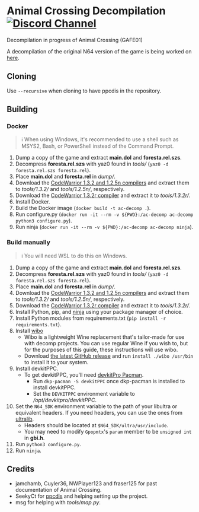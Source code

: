 # Animal Crossing Decompilation [![Discord Channel][discord-badge]][discord]
[discord]: https://discord.gg/hKx3FJJgrV
[discord-badge]: https://img.shields.io/discord/727908905392275526?color=%237289DA&logo=discord&logoColor=%23FFFFFF

Decompilation in progress of Animal Crossing (GAFE01)

A decompilation of the original N64 version of the game is being worked on [here](https://github.com/zeldaret/af).
## Cloning

Use `--recursive` when cloning to have ppcdis in the repository. 

## Building

### Docker

> ℹ️ When using Windows, it's recommended to use a shell such as MSYS2, Bash, or PowerShell instead of the Command Prompt.

1. Dump a copy of the game and extract **main.dol** and **foresta.rel.szs**.
2. Decompress **foresta.rel.szs** with yaz0 found in *tools/* (`yaz0 -d foresta.rel.szs foresta.rel`).
3. Place **main.dol** and **foresta.rel** in *dump/*.
4. Download the [CodeWarrior 1.3.2 and 1.2.5n compilers](https://files.decomp.dev/compilers_20230715.zip) and extract them to *tools/1.3.2/* and *tools/1.2.5n/*, respectively.
5. Download the [CodeWarrior 1.3.2r compiler](https://mega.nz/file/WuBFTCLT#TmB5R4-1mEFkk4G1Vjn9_cHXRD9wOIH9CtOLaVSWEas) and extract it to *tools/1.3.2r/*.
6. Install Docker.
7. Build the Docker image (`docker build -t ac-decomp .`).
8. Run configure.py (`docker run -it --rm -v ${PWD}:/ac-decomp ac-decomp python3 configure.py`).
9. Run ninja (`docker run -it --rm -v ${PWD}:/ac-decomp ac-decomp ninja`).

### Build manually

> ℹ️ You will need WSL to do this on Windows.

1. Dump a copy of the game and extract **main.dol** and **foresta.rel.szs**.
2. Decompress **foresta.rel.szs** with yaz0 found in *tools/* (`yaz0 -d foresta.rel.szs foresta.rel`).
3. Place **main.dol** and **foresta.rel** in *dump/*.
4. Download the [CodeWarrior 1.3.2 and 1.2.5n compilers](https://files.decomp.dev/compilers_20230715.zip) and extract them to *tools/1.3.2/* and *tools/1.2.5n/*, respectively.
5. Download the [CodeWarrior 1.3.2r compiler](https://mega.nz/file/WuBFTCLT#TmB5R4-1mEFkk4G1Vjn9_cHXRD9wOIH9CtOLaVSWEas) and extract it to *tools/1.3.2r/*.
6. Install Python, pip, and [ninja](https://github.com/ninja-build/ninja/wiki/Pre-built-Ninja-packages#package-managers) using your package manager of choice.
7. Install Python modules from requirements.txt (`pip install -r requirements.txt`).
8. Install [wibo](https://github.com/decompals/wibo)
    - Wibo is a lightweight Wine replacement that's tailor-made for use with decomp projects. You can use regular Wine if you wish to, but for the purposes of this guide, these instructions will use wibo.
    - Download [the latest GitHub release](https://github.com/decompals/wibo/releases/latest) and run `install ./wibo /usr/bin` to install it to your system.
9. Install devkitPPC.
    - To get devkitPPC, you'll need [devkitPro Pacman](https://devkitpro.org/wiki/devkitPro_pacman#Installing_devkitPro_Pacman).
        - Run `dkp-pacman -S devkitPPC` once dkp-pacman is installed to install devkitPPC.
        - Set the `DEVKITPPC` environment variable to */opt/devkitpro/devkitPPC*.
10. Set the `N64_SDK` environment variable to the path of your libultra or equivalent headers. If you need headers, you can use the ones from [ultralib](https://github.com/decompals/ultralib).
    - Headers should be located at `$N64_SDK/ultra/usr/include`.
    - You may need to modify `Gpopmtx`'s `param` member to be `unsigned int` in **gbi.h**.
11. Run `python3 configure.py`.
12. Run `ninja`.

## Credits

- jamchamb, Cuyler36, NWPlayer123 and fraser125 for past documentation of Animal Crossing.
- SeekyCt for [ppcdis](https://github.com/SeekyCt/ppcdis/) and helping setting up the project.
- msg for helping with *tools/map.py*.
